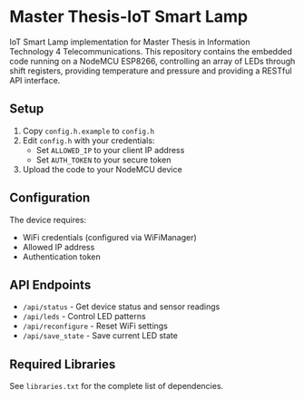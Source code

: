 # Master Thesis-IoT Smart Lamp

IoT Smart Lamp implementation for Master Thesis in Information Technology 4 Telecommunications. This repository contains the embedded code running on a NodeMCU ESP8266, controlling an array of LEDs through shift registers, providing temperature and pressure and providing a RESTful API interface.

## Setup
1. Copy `config.h.example` to `config.h`
2. Edit `config.h` with your credentials:
   - Set `ALLOWED_IP` to your client IP address
   - Set `AUTH_TOKEN` to your secure token
3. Upload the code to your NodeMCU device

## Configuration
The device requires:
- WiFi credentials (configured via WiFiManager)
- Allowed IP address
- Authentication token

## API Endpoints
- `/api/status` - Get device status and sensor readings
- `/api/leds` - Control LED patterns
- `/api/reconfigure` - Reset WiFi settings
- `/api/save_state` - Save current LED state

## Required Libraries
See `libraries.txt` for the complete list of dependencies.
